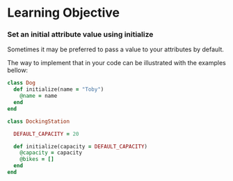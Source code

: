 # Learning Objective

### Set an initial attribute value using initialize

Sometimes it may be preferred to pass a value to your attributes by default.

The way to implement that in your code can be illustrated with the examples bellow:


```ruby
class Dog
  def initialize(name = "Toby")
    @name = name
  end
end
```

```ruby
class DockingStation

  DEFAULT_CAPACITY = 20

  def initialize(capacity = DEFAULT_CAPACITY)
    @capacity = capacity
    @bikes = []
  end
end
```
